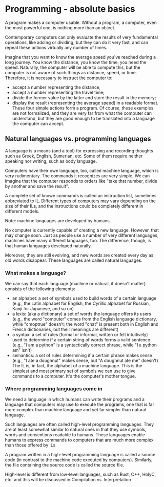 # Programming - absolute basics

A program makes a computer usable. Without a program, a computer, even the most powerful one, is nothing more than an object.

Contemporary computers can only evaluate the results of very fundamental operations, like adding or dividing, but they can do it very fast, and can repeat these actions virtually any number of times.

Imagine that you want to know the average speed you've reached during a long journey. You know the distance, you know the time, you need the speed. Naturally, the computer will be able to compute this, but the computer is not aware of such things as distance, speed, or time. Therefore, it is necessary to instruct the computer to:
* accept a number representing the distance;
* accept a number representing the travel time;
* divide the former value by the latter and store the result in the memory;
* display the result (representing the average speed) in a readable format.
These four simple actions form a program. Of course, these examples are not formalized, and they are very far from what the computer can understand, but they are good enough to be translated into a language the computer can accept.

## Natural languages vs. programming languages
A language is a means (and a tool) for expressing and recording thoughts such as Greek, English, Sumerian, etc. Some of them require neither speaking nor writing, such as body language.

Computers have their own language, too, called machine language, which is very rudimentary. The commands it recognizes are very simple. We can imagine that the computer responds to orders like "take that number, divide by another and save the result".

A complete set of known commands is called an instruction list, sometimes abbreviated to IL. Different types of computers may vary depending on the size of their ILs, and the instructions could be completely different in different models.

Note: machine languages are developed by humans.

No computer is currently capable of creating a new language. However, that may change soon. Just as people use a number of very different languages, machines have many different languages, too. The difference, though, is that human languages developed naturally.

Moreover, they are still evolving, and new words are created every day as old words disappear. These languages are called natural languages.

### What makes a language?
We can say that each language (machine or natural, it doesn't matter) consists of the following elements:
* an alphabet: a set of symbols used to build words of a certain language (e.g., the Latin alphabet for English, the Cyrillic alphabet for Russian, Kanji for Japanese, and so on)
* a lexis: (aka a dictionary) a set of words the language offers its users (e.g., the word "computer" comes from the English language dictionary, while "cmoptrue" doesn't; the word "chat" is present both in English and French dictionaries, but their meanings are different)
* a syntax: a set of rules (formal or informal, written or felt intuitively) used to determine if a certain string of words forms a valid sentence (e.g., "I am a python" is a syntactically correct phrase, while "I a python am" isn't)
* semantics: a set of rules determining if a certain phrase makes sense (e.g., "I ate a doughnut" makes sense, but "A doughnut ate me" doesn't)
The IL is, in fact, the alphabet of a machine language. This is the simplest and most primary set of symbols we can use to give commands to a computer. It's the computer's mother tongue.

### Where programming languages come in
We need a language in which humans can write their programs and a language that computers may use to execute the programs, one that is far more complex than machine language and yet far simpler than natural language.

Such languages are often called high-level programming languages. They are at least somewhat similar to natural ones in that they use symbols, words and conventions readable to humans. These languages enable humans to express commands to computers that are much more complex than those offered by ILs.

A program written in a high-level programming language is called a source code (in contrast to the machine code executed by computers). Similarly, the file containing the source code is called the source file.

High-level is different from low-level languages, such as Rust, C++, HolyC, etc. and this will be discussed in Compilation vs. Interpretation
